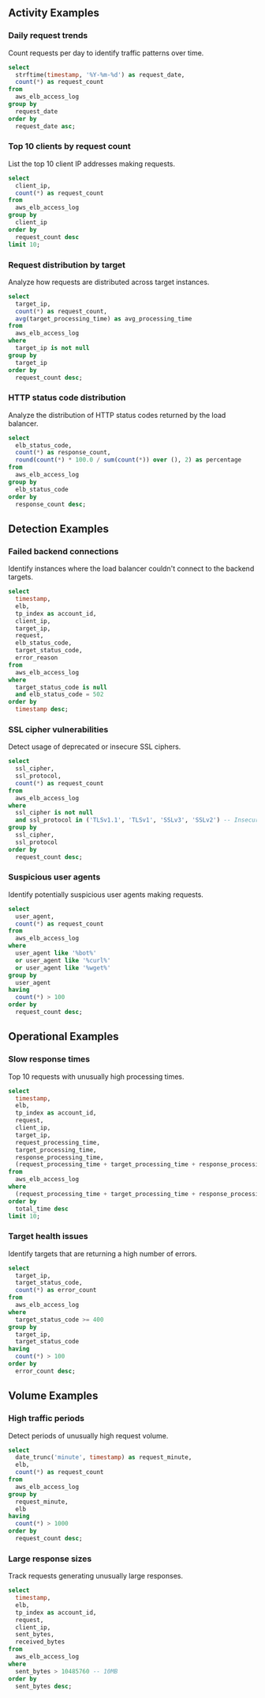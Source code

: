 ## Activity Examples

### Daily request trends

Count requests per day to identify traffic patterns over time.

```sql
select
  strftime(timestamp, '%Y-%m-%d') as request_date,
  count(*) as request_count
from
  aws_elb_access_log
group by
  request_date
order by
  request_date asc;
```

### Top 10 clients by request count

List the top 10 client IP addresses making requests.

```sql
select
  client_ip,
  count(*) as request_count
from
  aws_elb_access_log
group by
  client_ip
order by
  request_count desc
limit 10;
```

### Request distribution by target

Analyze how requests are distributed across target instances.

```sql
select
  target_ip,
  count(*) as request_count,
  avg(target_processing_time) as avg_processing_time
from
  aws_elb_access_log
where
  target_ip is not null
group by
  target_ip
order by
  request_count desc;
```

### HTTP status code distribution

Analyze the distribution of HTTP status codes returned by the load balancer.

```sql
select
  elb_status_code,
  count(*) as response_count,
  round(count(*) * 100.0 / sum(count(*)) over (), 2) as percentage
from
  aws_elb_access_log
group by
  elb_status_code
order by
  response_count desc;
```

## Detection Examples

### Failed backend connections

Identify instances where the load balancer couldn't connect to the backend targets.

```sql
select
  timestamp,
  elb,
  tp_index as account_id,
  client_ip,
  target_ip,
  request,
  elb_status_code,
  target_status_code,
  error_reason
from
  aws_elb_access_log
where
  target_status_code is null
  and elb_status_code = 502
order by
  timestamp desc;
```

### SSL cipher vulnerabilities

Detect usage of deprecated or insecure SSL ciphers.

```sql
select
  ssl_cipher,
  ssl_protocol,
  count(*) as request_count
from
  aws_elb_access_log
where
  ssl_cipher is not null
  and ssl_protocol in ('TLSv1.1', 'TLSv1', 'SSLv3', 'SSLv2') -- Insecure protocols (TLSv1.1, TLSv1, SSLv3, SSLv2)
group by
  ssl_cipher,
  ssl_protocol
order by
  request_count desc;
```

### Suspicious user agents

Identify potentially suspicious user agents making requests.

```sql
select
  user_agent,
  count(*) as request_count
from
  aws_elb_access_log
where
  user_agent like '%bot%'
  or user_agent like '%curl%'
  or user_agent like '%wget%'
group by
  user_agent
having
  count(*) > 100
order by
  request_count desc;
```

## Operational Examples

### Slow response times

Top 10 requests with unusually high processing times.

```sql
select
  timestamp,
  elb,
  tp_index as account_id,
  request,
  client_ip,
  target_ip,
  request_processing_time,
  target_processing_time,
  response_processing_time,
  (request_processing_time + target_processing_time + response_processing_time) as total_time
from
  aws_elb_access_log
where
  (request_processing_time + target_processing_time + response_processing_time) > 1
order by
  total_time desc
limit 10;
```

### Target health issues

Identify targets that are returning a high number of errors.

```sql
select
  target_ip,
  target_status_code,
  count(*) as error_count
from
  aws_elb_access_log
where
  target_status_code >= 400
group by
  target_ip,
  target_status_code
having
  count(*) > 100
order by
  error_count desc;
```

## Volume Examples

### High traffic periods

Detect periods of unusually high request volume.

```sql
select
  date_trunc('minute', timestamp) as request_minute,
  elb,
  count(*) as request_count
from
  aws_elb_access_log
group by
  request_minute,
  elb
having
  count(*) > 1000
order by
  request_count desc;
```

### Large response sizes

Track requests generating unusually large responses.

```sql
select
  timestamp,
  elb,
  tp_index as account_id,
  request,
  client_ip,
  sent_bytes,
  received_bytes
from
  aws_elb_access_log
where
  sent_bytes > 10485760 -- 10MB
order by
  sent_bytes desc;
```

<!-- ## Baseline Examples

### Traffic patterns by hour

Analyze traffic patterns throughout the day.

```sql
select
  extract('hour' from timestamp) as hour_of_day,
  count(*) as request_count,
  avg(target_processing_time) as avg_processing_time
from
  aws_elb_access_log
group by
  hour_of_day
order by
  hour_of_day;
```

### Requests outside normal hours

Flag unusual activity outside business hours (8 PM - 6 AM).

```sql
select
  timestamp,
  elb,
  client_ip,
  request,
  target_ip,
  elb_status_code
from
  aws_elb_access_log
where
  extract('hour' from timestamp) >= 20 -- 8 PM
  or extract('hour' from timestamp) < 6 -- 6 AM
order by
  timestamp desc;
``` -->